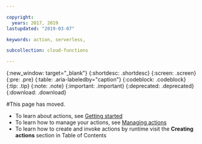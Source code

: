 ```yaml
---

copyright:
  years: 2017, 2019
lastupdated: "2019-03-07"

keywords: action, serverless,

subcollection: cloud-functions

---
```


{:new_window: target="_blank"}
{:shortdesc: .shortdesc}
{:screen: .screen}
{:pre: .pre}
{:table: .aria-labeledby="caption"}
{:codeblock: .codeblock}
{:tip: .tip}
{:note: .note}
{:important: .important}
{:deprecated: .deprecated}
{:download: .download}


#This page has moved.

* To learn about actions, see [Getting started](/docs/openwhisk?topic=cloud-functions-index)
* To learn how to manage your actions, see [Managing actions](/docs/openwhisk?topic=cloud-functions-openwhisk_managing)
* To learn how to create and invoke actions by runtime visit the **Creating actions** section in Table of Contents
